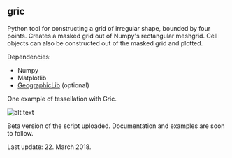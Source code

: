## gric
Python tool for constructing a grid of irregular shape, bounded by four points. Creates a masked grid out of Numpy's rectangular meshgrid. Cell objects can also be constructed out of the masked grid and plotted.

Dependencies:
- Numpy
- Matplotlib
- [GeographicLib](https://geographiclib.sourceforge.io/1.49/python/) (optional)

One example of tessellation with Gric.

![alt text](https://github.com/grajh/gric/examples/Ex2.png "Example 2")

Beta version of the script uploaded. Documentation and examples are soon to follow.

Last update: 22. March 2018.
